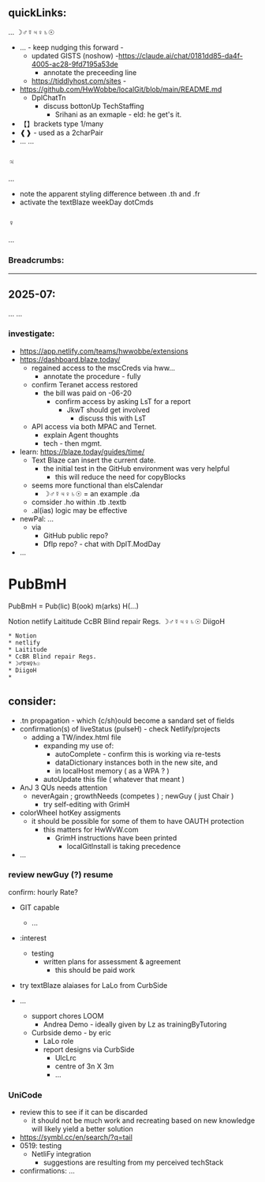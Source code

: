 
## quickLinks:
... ☽♂☿♃♀♄☉

- ... - keep nudging this forward -
  - updated GISTS (noshow)
  -https://claude.ai/chat/0181dd85-da4f-4005-ac28-9fd7195a53de
    - annotate the preceeding line
  - https://tiddlyhost.com/sites -
- https://github.com/HwWobbe/localGit/blob/main/README.md
  - DplChatTn
    - discuss bottonUp TechStaffing
      - Srihani as an exmaple - eld: he get's it.
-  【】brackets type 1/many
  - ❰❱ - used as a 2charPair
  - ... ...

### ♃
...

- note the apparent styling difference between .th and .fr
- activate the textBlaze weekDay dotCmds

### ♀
...

### Breadcrumbs:

<hr>

## 2025-07:
... ...

### investigate:
- https://app.netlify.com/teams/hwwobbe/extensions
- https://dashboard.blaze.today/
  - regained access to the mscCreds via hww...
    - annotate the procedure - fully
  - confirm Teranet access restored
    - the bill was paid on -06-20
      - confirm access by asking LsT for a report
        - JkwT should get involved
          - discuss this with LsT
  - API access via both MPAC and Ternet.
    - explain Agent thoughts
    - tech - then mgmt.
- learn: https://blaze.today/guides/time/
  - Text Blaze can insert the current date.
    - the initial test in the GitHub environment was very helpful
      - this will reduce the need for copyBlocks
  - seems more functional than elsCalendar
    - ☽♂☿♃♀♄☉ = an example .da
  - comsider .ho within .tb .textb 
  - .al(ias) logic may be effective
- newPal: ...
  - via
    - GitHub public repo?
    - DfIp repo? - chat with DplT.ModDay
- ...
 
# PubBmH
PubBmH = Pub(lic)  B(ook) m(arks) H(...)

Notion
netlify
Laititude
CcBR Blind repair Regs.
☽♂☿♃♀♄☉
DiigoH

	* Notion
	* netlify
	* Laititude
	* CcBR Blind repair Regs.
	* ☽♂☿♃♀♄☉
	* DiigoH
	* 

## consider:
- .tn propagation - which {c/sh)ould become a sandard set of fields
- confirmation(s) of liveStatus (pulseH) - check Netlify/projects
  - adding a TW/index.html file
    - expanding my use of:
      -  autoComplete - confirm this is working via re-tests
      -  dataDictionary instances both in the new site, and
      -  in localHost memory ( as a WPA ? )
    - autoUpdate this file ( whatever that meant )
- AnJ 3 QUs needs attention
  - neverAgain ; growthNeeds (competes ) ; newGuy ( just Chair )
    - try self-editing with GrimH
- colorWheel hotKey assigments
  - it should be possible for some of them to have OAUTH protection
    - this matters for HwWvW.com
      - GrimH instructions have been printed
        - localGitInstall is taking precedence 
- ...

### review newGuy (?) resume
confirm: hourly Rate?
- GIT capable
  - ...
- :interest
  - testing
    - written plans for assessment & agreement
      - this should be paid work

- try textBlaze alaiases for LaLo from CurbSide

- ...
  - support chores
    LOOM
      - Andrea Demo - ideally given by Lz as trainingByTutoring
  - Curbside demo - by eric
    - LaLo role
    - report designs via CurbSide
      - UlcLrc
      - centre of 3n X 3m
      - ...
### UniCode

- review this to see if it can be discarded
  - it should not be much work and recreating based on new knowledge will likely yield a better solution
- https://symbl.cc/en/search/?q=tail
- 0519: testing
  - NetliFy integration
    - suggestions are resulting from my perceived techStack
- confirmations: ...
